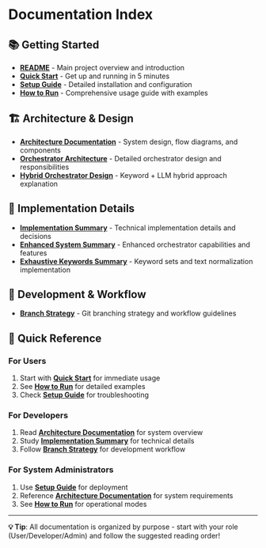 # Documentation Index

## 📚 **Getting Started**
- **[README](README.md)** - Main project overview and introduction
- **[Quick Start](QUICK_START.md)** - Get up and running in 5 minutes
- **[Setup Guide](SETUP_GUIDE.md)** - Detailed installation and configuration
- **[How to Run](HOW_TO_RUN.md)** - Comprehensive usage guide with examples

## 🏗️ **Architecture & Design**
- **[Architecture Documentation](ARCHITECTURE_DOCUMENTATION.md)** - System design, flow diagrams, and components
- **[Orchestrator Architecture](ORCHESTRATOR_ARCHITECTURE.md)** - Detailed orchestrator design and responsibilities
- **[Hybrid Orchestrator Design](HYBRID_ORCHESTRATOR_DESIGN.md)** - Keyword + LLM hybrid approach explanation

## 🔧 **Implementation Details**
- **[Implementation Summary](IMPLEMENTATION_SUMMARY.md)** - Technical implementation details and decisions
- **[Enhanced System Summary](ENHANCED_SYSTEM_SUMMARY.md)** - Enhanced orchestrator capabilities and features
- **[Exhaustive Keywords Summary](EXHAUSTIVE_KEYWORDS_SUMMARY.md)** - Keyword sets and text normalization implementation

## 🌿 **Development & Workflow**
- **[Branch Strategy](BRANCH_STRATEGY.md)** - Git branching strategy and workflow guidelines

## 📖 **Quick Reference**

### **For Users**
1. Start with **[Quick Start](QUICK_START.md)** for immediate usage
2. See **[How to Run](HOW_TO_RUN.md)** for detailed examples
3. Check **[Setup Guide](SETUP_GUIDE.md)** for troubleshooting

### **For Developers**
1. Read **[Architecture Documentation](ARCHITECTURE_DOCUMENTATION.md)** for system overview
2. Study **[Implementation Summary](IMPLEMENTATION_SUMMARY.md)** for technical details
3. Follow **[Branch Strategy](BRANCH_STRATEGY.md)** for development workflow

### **For System Administrators**
1. Use **[Setup Guide](SETUP_GUIDE.md)** for deployment
2. Reference **[Architecture Documentation](ARCHITECTURE_DOCUMENTATION.md)** for system requirements
3. See **[How to Run](HOW_TO_RUN.md)** for operational modes

---

**💡 Tip**: All documentation is organized by purpose - start with your role (User/Developer/Admin) and follow the suggested reading order!
